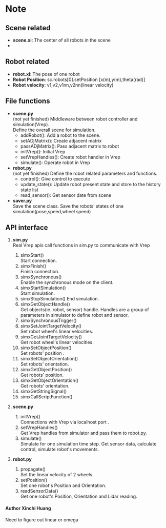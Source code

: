 # Note
## Scene related
+ **scene.xi**: The center of all robots in the scene
+ 
## Robot related 
+ **robot.xi**: The pose of one robot
+ **Robot Position**:  sc.robots[0].setPosition [x(m),y(m),theta(rad)]
+ **Robot velocity**: v1,v2,v1nn,v2nn(linear velocity)
## File functions
+ **scene.py**  
(not yet finished) Middleware between robot controller and simulation(Vrep).  
Define the overall scene for simulation.  
    + addRobot(): Add a robot to the scene. 
    + setADjMatrix(): Create adjacent matrix
    + passADjMatrix(): Pass adjacent matrix to robot
    + initVrep(): Initial Vrep
    + setVrepHandles(): Create robot handler in Vrep
    + simulate(): Operate robot in Vrep
+ **robot.py**  
(not yet finished) Define the robot related parameters and functions.  
    + control(): Give control to execute
    + update_state(): Update robot present state and store to the history state list
    + read_sensor(): Get sensor date from scene
+ **saver.py**  
Save the scene class. Save the robots' states of one simulation(pose,speed,wheel speed)
## API interface

1. **sim.py**  
    Real Vrep apis call functions in sim.py to communicate with Vrep
    1. simxStart()  
       Start connection.
    2. simxFinish()  
       Finish connection.
    3. simxSynchronous()  
       Enable the synchronous mode on the client.
    4. simxStartSimulation()  
       Start simulation.
    5. simxStopSimulation()
       End simulation.
    6. simxGetObjectHandle()  
       Get objects(ie. robot, sensor) handle.
       Handles are a group of parameters in simulator to define robot and sensor.
    7. simxSynchronousTrigger()
    8. simxSetJointTargetVelocity()  
       Set robot wheel's linear velocities.
    9. simxGetJointTargetVelocity()  
       Get robot wheel's linear velocities.
    10. simxSetObjectPosition()  
        Set robots' position .
    11. simxSetObjectOrientation()  
        Set robots' orientation.
    12. simxGetObjectPosition()  
        Get robots' position.
    13. simxGetObjectOrientation()  
        Get robots' orientation.
    14. simxGetStringSignal()  
    15. simxCallScriptFunction()
    
2. **scene.py**
    1. initVrep()  
        Connections with Vrep via localhost port  .
    2. setVrepHandles()  
        Get Vrep handles from simulator and pass them to robot.py.      
    3. simulate()  
        Simulate for one simulation time step. 
        Get sensor data, calculate control, simulate robot's movements.
3. **robot.py**
    1. propagate()  
        Set the linear velocity of 2 wheels.
    2. setPosition()  
        Set one robot's Position and Orientation.
    3. readSensorData()  
        Get one robot's Position, Orientation and Lidar reading.



#### Author Xinchi Huang


Need to figure out linear or omega


